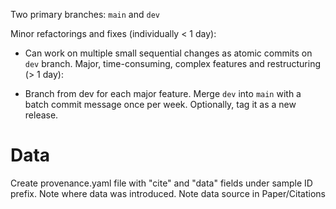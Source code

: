 Two primary branches: `main` and `dev`

Minor refactorings and fixes (individually < 1 day):
- Can work on multiple small sequential changes as atomic commits on `dev` branch.
Major, time-consuming, complex features and restructuring (> 1 day):
+ Branch from dev for each major feature.
Merge `dev` into `main` with a batch commit message once per week. Optionally, tag it as a new release.

# Data

Create provenance.yaml file with "cite" and "data" fields under sample ID prefix.
Note where data was introduced.
Note data source in Paper/Citations
